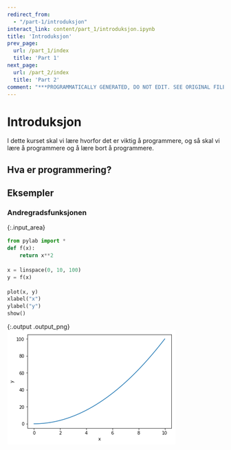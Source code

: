 ```yaml
---
redirect_from:
  - "/part-1/introduksjon"
interact_link: content/part_1/introduksjon.ipynb
title: 'Introduksjon'
prev_page:
  url: /part_1/index
  title: 'Part 1'
next_page:
  url: /part_2/index
  title: 'Part 2'
comment: "***PROGRAMMATICALLY GENERATED, DO NOT EDIT. SEE ORIGINAL FILES IN /content***"
---
```


# Introduksjon

I dette kurset skal vi lære hvorfor det er viktig å programmere, og så skal vi lære å programmere og å lære bort å programmere.

## Hva er programmering?


## Eksempler

### Andregradsfunksjonen



{:.input_area}
```python
from pylab import *
def f(x):
    return x**2

x = linspace(0, 10, 100)
y = f(x)

plot(x, y)
xlabel("x")
ylabel("y")
show()
```



{:.output .output_png}
![png](../images/part_1/introduksjon_1_0.png)


